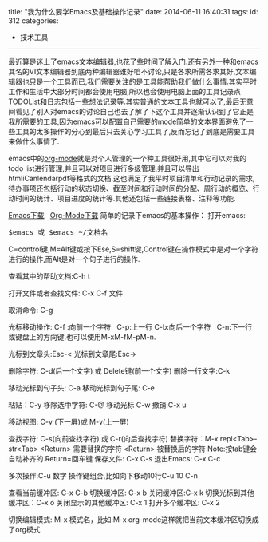 title: "我为什么要学Emacs及基础操作记录"
date: 2014-06-11 16:40:31
tags:
id: 312
categories:
  - 技术工具
---

最近算是迷上了emacs文本编辑器,也花了些时间了解入门.还有另外一种和emacs其名的VI文本编辑器到底两种编辑器谁好咱不讨论,只是各求所需各求其好,文本编辑器也只是一个工具而已,我们需要关注的是工具能帮助我们做什么事情.其实平时工作和生活中大部分时间都会使用电脑,所以也会使用电脑上面的工具记录点TODOList和日志包括一些想法记录等.其实普通的文本工具也就可以了,最后无意间看见了别人对emacs的讨论自己也去了解了下这个工具并逐渐认识到了它正是我所需要的工具,因为emacs可以配置自己需要的mode简单的文本界面避免了一些工具的太多操作的分心到最后只去关心学习工具了,反而忘记了到底是需要工具来做什么事情了.
<!--more-->
emacs中的[org-mode](http://zh.wikipedia.org/zh/Org-%E6%A8%A1%E5%BC%8F)就是对个人管理的一个种工具很好用,其中它可以对我的todo list进行管理,并且可以对项目进行多级管理,并且可以导出htmliCanlendarpdf等格式的文档.这也满足了我平时项目清单和行动记录的需求,待办事项还包括行动的状态切换、截至时间和行动时间的分配、周行动的概览、行动时间的统计、项目进度的统计等.其他还包括一些链接表格、注释等功能.

[Emacs下载](http://ftp.gnu.org/gnu/emacs/)   [Org-Mode下载](http://orgmode.org/)
简单的记录下emacs的基本操作：
打开emacs:
<pre lang="shell">$emacs 或 $emacs ~/文档名</pre>
C=control键,M=Alt键或按下Ese,S=shift键,Control键在操作模式中是对一个字符进行的操作,而Alt是对一个句子进行的操作.

查看其中的帮助文档:C-h t

打开文件或者查找文件: C-x C-f 文件

取消命令: C-g

光标移动操作:
C-f :向前一个字符   C-p:上一行
C-b:向后一个字符   C-n:下一行
或键盘上的方向键.也可以使用M-xM-fM-pM-n.

光标到文章头:Esc-&lt;
光标到文章尾:Esc-&gt;

删除字符: C-d(后一个文字) 或 Delete键(前一个文字)
删除一行文字:C-k

移动光标到句子头: C-a
移动光标到句子尾: C-e

粘贴：C-y
移除选中字符: C-@ 移动光标 C-w
撤销:C-x u

移动视图: C-v (下一屏)或 M-v(上一屏)

查找字符: C-s(向前查找字符) 或 C-r(向后查找字符)
替换字符：M-x repl&lt;Tab&gt;-str&lt;Tab&gt; &lt;Return&gt; 需要替换的字符 &lt;Return&gt; 被替换后的字符 Note:按tab键会自动补齐的.Return=回车键
保存文件: C-x C-s
退出Emacs: C-x C-c

多次操作:C-u 数字 操作键组合,比如向下移动10行C-u 10 C-n

查看当前缓冲区: C-x C-b
切换缓冲区: C-x b
关闭缓冲区:C-x k
切换光标到其他缓冲区：C-x o
关闭显示的其他缓冲区: C-x 1
打开多个缓冲区: C-x 2

切换编辑模式: M-x 模式名，比如:M-x org-mode这样就把当前文本缓冲区切换成了org模式

&nbsp;

&nbsp;